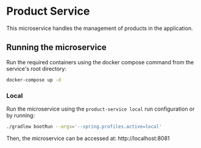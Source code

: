 # Product Service

This microservice handles the management of products in the application.

## Running the microservice

Run the required containers using the docker compose command from the service's root directory:

```bash
docker-compose up -d
```

### Local

Run the microservice using the `product-service local` run configuration or by running:

```bash
./gradlew bootRun --args='--spring.profiles.active=local'
```

Then, the microservice can be accessed at: http://localhost:8081